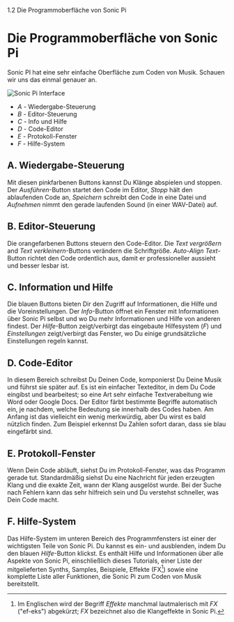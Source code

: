 1.2 Die Programmoberfläche von Sonic Pi

# Die Programmoberfläche von Sonic Pi

Sonic PI hat eine sehr einfache Oberfläche zum Coden von Musik. Schauen 
wir uns das einmal genauer an.

![Sonic Pi Interface](../images/tutorial/GUI.png)


* *A* - Wiedergabe-Steuerung
* *B* - Editor-Steuerung
* *C* - Info und Hilfe
* *D* - Code-Editor
* *E* - Protokoll-Fenster
* *F* - Hilfe-System

## A. Wiedergabe-Steuerung

Mit diesen pinkfarbenen Buttons kannst Du Klänge abspielen und stoppen. 
Der *Ausführen*-Button startet den Code im Editor, *Stopp* hält den
ablaufenden Code an, *Speichern* schreibt den Code in eine Datei und
*Aufnehmen* nimmt den gerade laufenden Sound (in einer WAV-Datei) auf.

## B. Editor-Steuerung

Die orangefarbenen Buttons steuern den Code-Editor. Die *Text 
vergrößern* and *Text verkleinern*-Buttons verändern die Schriftgröße.
*Auto-Align Text*-Button richtet den Code ordentlich aus, damit er
professioneller aussieht und besser lesbar ist.

## C. Information und Hilfe

Die blauen Buttons bieten Dir den Zugriff auf Informationen, die Hilfe 
und die Voreinstellungen. Der *Info*-Button öffnet ein Fenster mit 
Informationen über Sonic Pi selbst und wo Du mehr Informationen und
Hilfe von anderen findest. Der *Hilfe*-Button zeigt/verbirgt das
eingebaute Hilfesystem (*F*) und *Einstellungen* zeigt/verbirgt das
Fenster, wo Du einige grundsätzliche Einstellungen regeln kannst.

## D. Code-Editor

In diesem Bereich schreibst Du Deinen Code, komponierst Du Deine Musik
und führst sie später auf. Es ist ein einfacher Texteditor, in dem
Du Code eingibst und bearbeitest; so eine Art sehr einfache
Textverabeitung wie Word oder Google Docs. Der Editor färbt 
bestimmte Begriffe automatisch ein, je nachdem, welche Bedeutung sie 
innerhalb des Codes haben. Am Anfang ist das vielleicht ein wenig 
merkwürdig, aber Du wirst es bald nützlich finden. Zum Beispiel erkennst
Du Zahlen sofort daran, dass sie blau eingefärbt sind.

## E. Protokoll-Fenster

Wenn Dein Code abläuft, siehst Du im Protokoll-Fenster, was 
das Programm gerade tut. Standardmäßig siehst Du eine Nachricht für 
jeden erzeugten Klang und die exakte Zeit, wann der Klang ausgelöst 
wurde. Bei der Suche nach Fehlern kann das sehr hilfreich sein und
Du verstehst schneller, was Dein Code macht.

## F. Hilfe-System

Das Hilfe-System im unteren Bereich des Programmfensters ist einer der 
wichtigsten Teile von Sonic Pi. Du kannst es ein- und ausblenden, indem 
Du den blauen *Hilfe*-Button klickst. Es enthält Hilfe und 
Informationen über alle Aspekte von Sonic Pi, einschließlich dieses 
Tutorials, einer Liste der mitgelieferten Synths, Samples, Beispiele, 
Effekte (FX[^1]) sowie eine komplette Liste aller Funktionen, die Sonic 
Pi zum Coden von Musik bereitstellt.

[^1]: Im Englischen wird der Begriff *Effekte* manchmal lautmalerisch
    mit *FX* ("ef-eks") abgekürzt; *FX* bezeichnet also die
    Klangeffekte in Sonic Pi.
